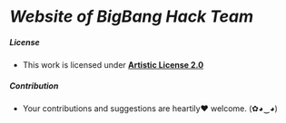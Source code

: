 # ***Website of BigBang Hack Team***

##### License

- This work is licensed under [**Artistic License 2.0**](https://github.com/bigbangteam/bigbangteam.github.io/blob/master/LICENSE.md)

##### Contribution

- Your contributions and suggestions are heartily♥ welcome. (✿◕‿◕)
